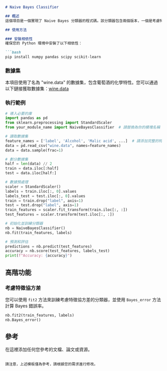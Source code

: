 ```markdown
# Naive Bayes Classifier

## 概述
這個項目是一個實現了 Naive Bayes 分類器的程式碼。該分類器包含兩個版本，一個是考慮特徵獨立的情況，另一個則考慮了特徵之間的協方差。

## 使用方法

### 安裝相依性
確保您的 Python 環境中安裝了以下相依性：

```bash
pip install numpy pandas scipy scikit-learn
```

### 數據集
本項目使用了名為 "wine.data" 的數據集，包含葡萄酒的化學特性。您可以通過以下鏈接獲取數據集：[wine.data](链接到数据集)

### 執行範例
```python
# 導入必要的庫
import pandas as pd
from sklearn.preprocessing import StandardScaler
from your_module_name import NaiveBayesClassifier  # 請替換為你的模塊名稱

# 讀取數據集
feature_names = ['label', 'Alcohol', 'Malic acid', ...]  # 請添加完整的特徵名稱
data = pd.read_csv("wine.data", names=feature_names)
data = data.sample(frac=1)

# 劃分數據集
half = len(data) // 2
train = data.iloc[:half]
test = data.iloc[half:]

# 數據預處理
scaler = StandardScaler()
labels = train.iloc[:, 0].values
labels_test = test.iloc[:, 0].values
train = train.drop("label", axis=1)
test = test.drop("label", axis=1)
train_features = scaler.fit_transform(train.iloc[:, :])
test_features = scaler.transform(test.iloc[:, :])

# 初始化並訓練分類器
nb = NaiveBayesClassifier()
nb.fit(train_features, labels)

# 預測和評估
predictions = nb.predict(test_features)
accuracy = nb.score(test_features, labels_test)
print(f"Accuracy: {accuracy}")
```

## 高階功能

### 考慮特徵協方差
您可以使用 `fit2` 方法來訓練考慮特徵協方差的分類器，並使用 `Bayes_error` 方法計算 Bayes 錯誤率。

```python
nb.fit2(train_features, labels)
nb.Bayes_error()
```

## 參考
在這裡添加任何您參考的文檔、論文或資源。

```

請注意，上述模板僅為參考，請根據您的需求進行修改。
